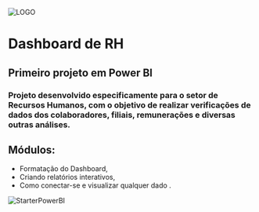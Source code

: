 ![LOGO](https://github.com/user-attachments/assets/68d46d62-742d-405f-945b-fc4077c5f4ab)

# Dashboard de RH 
## Primeiro projeto em Power BI 
### Projeto desenvolvido especificamente para o setor de Recursos Humanos, com o objetivo de realizar verificações de dados dos colaboradores, filiais, remunerações e diversas outras análises.


## Módulos:
* Formatação do Dashboard,
* Criando relatórios interativos,
* Como conectar-se e visualizar qualquer dado .


![StarterPowerBI](https://github.com/user-attachments/assets/3606888c-0e1e-43de-be59-08f947bc1b0f)




